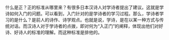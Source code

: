 什么是正？正的标准从哪里来？有很多日本汉诗人对学诗者提出了建议。这就是学诗如何入门的问题。可以看到，入门针对的是学诗者的学习过程。那么，学诗者学习的是什么？是前人的诗作、诗学观点。也就是说，学诗，是在以某一种方式与传统对话。而汉诗人对于学诗者的点拨，即对何为“入正门”的阐释，体现出他们对好诗、好诗人的标准的理解。而这种标准是排他的。
